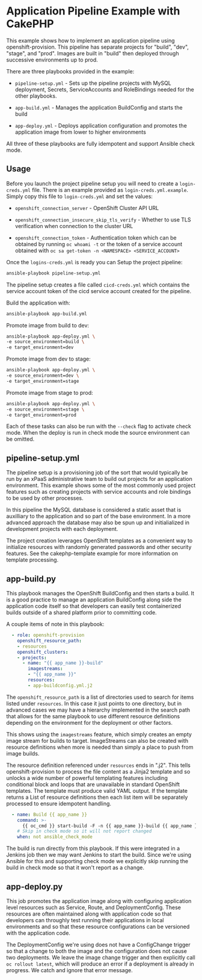 # Application Pipeline Example with CakePHP

This example shows how to implement an application pipeline using
openshift-provision. This pipeline has separate projects for "build", "dev",
"stage", and "prod". Images are built in "build" then deployed through
successive environments up to prod.

There are three playbooks provided in the example:

* `pipeline-setup.yml` - Sets up the pipeline projects with MySQL deployment,
  Secrets, ServiceAccounts and RoleBindings needed for the other playbooks.

* `app-build.yml` - Manages the application BuildConfig and starts the build

* `app-deploy.yml` - Deploys application configuration and promotes the
  application image from lower to higher environments

All three of these playbooks are fully idempotent and support Ansible check
mode.

## Usage

Before you launch the project pipeline setup you will need to create a
`login-creds.yml` file. There is an example provided as
`login-creds.yml.example`. Simply copy this file to `login-creds.yml` and
set the values:

* `openshift_connection_server` - OpenShift Cluster API URL

* `openshift_connection_insecure_skip_tls_verify` - Whether to use TLS
  verification when connection to the cluster URL

* `openshift_connection_token` - Authentication token which can be obtained by
  running `oc whoami -t` or the token of a service account obtained with 
  `oc sa get-token -n <NAMESPACE> <SERVICE_ACCOUNT>`

Once the `logins-creds.yml` is ready you can Setup the project pipeline:

```bash
ansible-playbook pipeline-setup.yml
```

The pipeline setup creates a file called `cicd-creds.yml` which contains the
service account token of the cicd service account created for the pipeline.

Build the application with:

```bash
ansible-playbook app-build.yml
```

Promote image from build to dev:

```bash
ansible-playbook app-deploy.yml \
-e source_environment=build \
-e target_environment=dev
```

Promote image from dev to stage:

```bash
ansible-playbook app-deploy.yml \
-e source_environment=dev \
-e target_environment=stage
```

Promote image from stage to prod:

```bash
ansible-playbook app-deploy.yml \
-e source_environment=stage \
-e target_environment=prod
```

Each of these tasks can also be run with the `--check` flag to activate check
mode. When the deploy is run in check mode the source environment can be
omitted.

## pipeline-setup.yml

The pipeline setup is a provisioning job of the sort that would typically be
run by an xPaaS administrative team to build out projects for an application
environment. This example shows some of the most commonly used project features
such as creating projects with service accounts and role bindings to be used
by other processes.

In this pipeline the MySQL database is considered a static asset that is
auxilliary to the application and so part of the base environment. In a more
advanced approach the database may also be spun up and initialialized in
development projects with each deployment.

The project creation leverages OpenShift templates as a convenient way to
initialize resources with randomly generated passwords and other security
features. See the cakephp-template example for more information on template
processing.

## app-build.py

This playbook manages the OpenShift BuildConfig and then starts a build.
It is a good practice to manage an application BuildConfig along side the
application code itself so that developers can easily test containerized
builds outside of a shared platform prior to committing code.

A couple items of note in this playbook:

```yaml
  - role: openshift-provision
    openshift_resource_path:
    - resources
    openshift_clusters:
    - projects:
      - name: "{{ app_name }}-build"
        imagestreams:
        - "{{ app_name }}"
        resources:
        - app-buildconfig.yml.j2
```

The `openshift_resource_path` is a list of directories used to search for items
listed under `resources`. In this case it just points to one directory, but in
advanced cases we may have a hierarchy implemented in the search path that
allows for the same playbook to use different resource definitions depending on
the environment for the deployment or other factors.

This shows using the `imagestreams` feature, which simply creates an empty
image stream for builds to target. ImageStreams can also be created with
resource definitions when more is needed than simply a place to push from
image builds.

The resource definition referenced under `resources` ends in ".j2". This tells
openshift-provision to process the file content as a Jinja2 template and so
unlocks a wide number of powerful templating features including conditional
block and loops that are unavailable in standard OpenShift templates. The
template must produce valid YAML output. If the template returns a List of
resource definitions then each list item will be separately processed to
ensure idempotent handling.

```yaml
  - name: Build {{ app_name }}
    command: >-
      {{ oc_cmd }} start-build -F -n {{ app_name }}-build {{ app_name }}
    # Skip in check mode so it will not report changed
    when: not ansible_check_mode
```

The build is run directly from this playbook. If this were integrated in a
Jenkins job then we may want Jenkins to start the build. Since we're using
Ansible for this and supporting check mode we explicitly skip running the
build in check mode so that it won't report as a change.

## app-deploy.py

This job promotes the application image along with configuring application
level resources such as Service, Route, and DeploymentConfig. These resources
are often maintained along with application code so that developers can
throughly test running their applications in local environments and so that
these resource configurations can be versioned with the application code.

The DeploymentConfig we're using does not have a ConfigChange trigger so that
a change to both the image and the configuration does not cause two
deployments. We leave the image change trigger and then explicitly call
`oc rollout latest`, which will produce an error if a deployment is already
in progress. We catch and ignore that error message.
